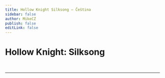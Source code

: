 ```yaml
---
title: Hollow Knight Silksong – Čeština
sidebar: false
author: MikeCZ
publish: false
editLink: false
---
```


# Hollow Knight: Silksong
<br />
  <div style="max-width: 1920px"> <!-- DEFAULT 600 --> 
    <el-alert
      title="UPOZORNĚNÍ"
      type="warning"
      description="Nezavazuju se k překladu hry. Jen o ní uvažuji. Jestli jí chceš udělat, posluž si ale dej mi to prosím vědět dolů do komentářů."
      :closable="false"
      show-icon
    />
  </div>

---
